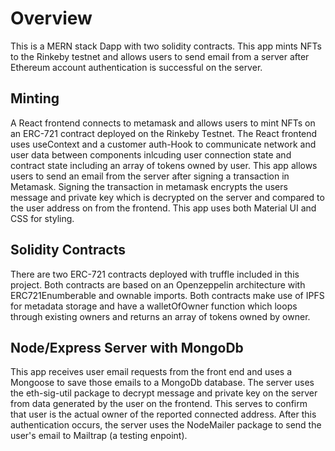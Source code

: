 # Overview

This is a MERN stack Dapp with two solidity contracts. This app mints NFTs to the Rinkeby testnet and allows users to send email from a server after Ethereum account authentication is successful on the server.

## Minting

A React frontend connects to metamask and allows users to mint NFTs on an ERC-721 contract deployed on the Rinkeby Testnet. The React frontend uses useContext and a customer auth-Hook to communicate network and user data between components inlcuding user connection state and contract state including an array of tokens owned by user. This app allows users to send an email from the server after signing a transaction in Metamask. Signing the transaction in metamask encrypts the users message and private key which is decrypted on the server and compared to the user address on from the frontend. This app uses both Material UI and CSS for styling.

## Solidity Contracts

There are two ERC-721 contracts deployed with truffle included in this project. Both contracts are based on an Openzeppelin architecture with ERC721Enumberable and ownable imports. Both contracts make use of IPFS for metadata storage and have a walletOfOwner function which loops through existing owners and returns an array of tokens owned by owner.

## Node/Express Server with MongoDb

This app receives user email requests from the front end and uses a Mongoose to save those emails to a MongoDb database. The server uses the eth-sig-util package to decrypt message and private key on the server from data generated by the user on the frontend. This serves to confirm that user is the actual owner of the reported connected address. After this authentication occurs, the server uses the NodeMailer package to send the user's email to Mailtrap (a testing enpoint).
